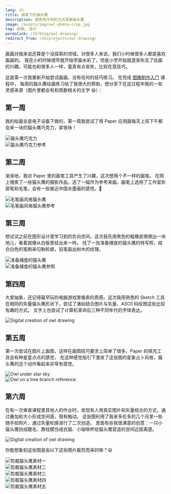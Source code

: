 ```yaml
---
lang: zh
title: 画笔下的猫头鹰
description: 探索用不同的方式来画猫头鹰
image: /assets/img/owl-photo-crop.jpg
tag: 绘画, 设计
permalink: /zh/blog/owl-drawing/
redirect_from: /zh/projects/owl-drawing/
---
```


画画对我来说还算是个没探索的领域。对很多人来说，我们小时候很多人都是喜欢画画的。
我在小的时候很早就开始学画水彩了，但是小学开始就逐渐失去了绘画的兴趣，可能也和很多人一样，童真有点丧失，比较在意技巧。

这是第一次我重新开始尝试画画，没有任何的技巧练习。
在完成 [图像制作入门](https://www.coursera.org/learn/image-making) 课程中，
每周的猫头鹰绘画练习给了我很大的帮助，想分享下在这过程中我的一些灵感来源（图片里都会有和周数相关的文字 :laughing:）：

## 第一周

我的绘画全是电子设备下做的，第一周我尝试了用 Paper 应用画每天上班下午都会来一块的猫头鹰巧克力，拿铁味！

<div class="box alt">
    <div class="row uniform">
        <div class="6u 12u$(small)"><span class="image fit"><img src="/assets/img/owl-journey-start.jpg" alt="猫头鹰巧克力" /></span></div>
        <div class="6u$ 12u$(small)"><span class="image fit"><img src="/assets/img/owl-chocolate.jpg" alt="猫头鹰巧克力参考" /></span></div>
    </div>
</div>


## 第二周

渐渐地，我对 Paper 里的画笔工具产生了兴趣，这次想用个不一样的画笔。
在网上搜索了一些猫头鹰的摄影作品，选了一幅作为参考来画。画笔上选用了工作室轮廓笔和毛笔，会有一些接近中国水墨画的感觉。:thinking:

<div class="box alt">
    <div class="row uniform">
        <div class="6u 12u$(small)"><span class="image fit"><img src="/assets/img/owl-ink-style.jpg" alt="毛笔画风格猫头鹰" /></span></div>
        <div class="6u$ 12u$(small)"><span class="image fit"><img src="/assets/img/owl-ink-reference.jpg" alt="毛笔画风格猫头鹰参考" /></span></div>
    </div>
</div>

## 第三周

想试试之前在图形设计里学习到的负向空间，这次我先用黑色的粗橡皮擦擦出一块地儿，看着就像从白板里挂出来一样。
找了一张准备捕食的猫头鹰的特写照，结合白色的笔刷来勾勒轮廓，铅笔画出树木的纹理。

<div class="box alt">
    <div class="row uniform">
        <div class="6u 12u$(small)"><span class="image fit"><img src="/assets/img/owl-negative-space.jpg" alt="准备捕食的猫头鹰" /></span></div>
        <div class="6u$ 12u$(small)"><span class="image fit"><img src="/assets/img/owl-hunting-reference.jpg" alt="准备捕食的猫头鹰参照" /></span></div>
    </div>
</div>

## 第四周

大爱抽象，还记得最早玩的电脑游戏里像素的质感。这次我用熟悉的 Sketch 工具在相同的矢量猫头鹰形状下，尝试了诸如结合图片与矢量、ASCII 码绘图这些比较有趣的方式。
文字上也尝试了计算机革命后三种不同年代的字体表达。

![Gigital creation of owl drawing](/assets/img/owl-digital-world.jpg)

## 第五周

第一次尝试在图片上画图，这样在画图技巧要求上简单了很多。Paper 的填充工具会有种星星点点的感觉，
在这种感觉指引下激发了这张图的星象占卜风格，猫头鹰的这个动作看起来非常有感觉。

<div class="box alt">
    <div class="row uniform">
        <div class="6u 12u$(small)"><span class="image fit"><img src="/assets/img/owl-line-drawing.jpg" alt="Owl under star sky" /></span></div>
        <div class="6u$ 12u$(small)"><span class="image fit"><img src="/assets/img/owl-star-sky-reference.jpg" alt="Owl on a tree branch reference" /></span></div>
    </div>
</div>

## 第六周

在有一次审查课程里其他人的作业时，发现有人用真实图片和矢量结合的方式，通过叠加和大小形成空间感，很有触动。
这张图利用了我来多伦多的几个月里一些随手拍照片，通过矢量轮廓进行了二次创造。
里面有些我很满意的创意：一只小猫头鹰扮成睫毛、靠枕模仿成衣服、小咖啡杯给猫头鹰营造的空间近距离感。

![Gigital creation of owl drawing](/assets/img/owl-photo-crop.jpg)

你能想象到这张图是由以下这些图片裁剪而来的嘛？:smiley:

<div class="box alt">
    <div class="row uniform">
        <div class="4u"><span class="image fit"><img src="/assets/img/owl-crop-reference-4.jpg" alt="剪裁猫头鹰素材一" /></span></div>
        <div class="4u"><span class="image fit"><img src="/assets/img/owl-crop-reference-2.jpg" alt="剪裁猫头鹰素材二" /></span></div>
        <div class="4u$"><span class="image fit"><img src="/assets/img/owl-crop-reference-3.jpg" alt="剪裁猫头鹰素材三" /></span></div>
    </div>
    <div class="row uniform">
        <div class="6u"><span class="image fit"><img src="/assets/img/owl-crop-reference-1.jpg" alt="剪裁猫头鹰素材四" /></span></div>
        <div class="6u$"><span class="image fit"><img src="/assets/img/owl-crop-reference-5.jpg" alt="剪裁猫头鹰素材五" /></span></div>
    </div>
</div>